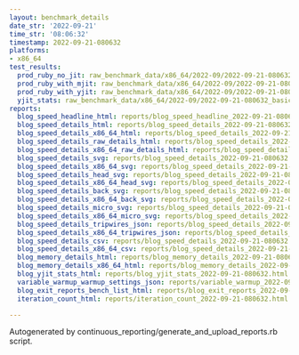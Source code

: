 ```yaml
---
layout: benchmark_details
date_str: '2022-09-21'
time_str: '08:06:32'
timestamp: 2022-09-21-080632
platforms:
- x86_64
test_results:
  prod_ruby_no_jit: raw_benchmark_data/x86_64/2022-09/2022-09-21-080632_basic_benchmark_prod_ruby_no_jit.json
  prod_ruby_with_mjit: raw_benchmark_data/x86_64/2022-09/2022-09-21-080632_basic_benchmark_prod_ruby_with_mjit.json
  prod_ruby_with_yjit: raw_benchmark_data/x86_64/2022-09/2022-09-21-080632_basic_benchmark_prod_ruby_with_yjit.json
  yjit_stats: raw_benchmark_data/x86_64/2022-09/2022-09-21-080632_basic_benchmark_yjit_stats.json
reports:
  blog_speed_headline_html: reports/blog_speed_headline_2022-09-21-080632.html
  blog_speed_details_html: reports/blog_speed_details_2022-09-21-080632.html
  blog_speed_details_x86_64_html: reports/blog_speed_details_2022-09-21-080632.x86_64.html
  blog_speed_details_raw_details_html: reports/blog_speed_details_2022-09-21-080632.raw_details.html
  blog_speed_details_x86_64_raw_details_html: reports/blog_speed_details_2022-09-21-080632.x86_64.raw_details.html
  blog_speed_details_svg: reports/blog_speed_details_2022-09-21-080632.svg
  blog_speed_details_x86_64_svg: reports/blog_speed_details_2022-09-21-080632.x86_64.svg
  blog_speed_details_head_svg: reports/blog_speed_details_2022-09-21-080632.head.svg
  blog_speed_details_x86_64_head_svg: reports/blog_speed_details_2022-09-21-080632.x86_64.head.svg
  blog_speed_details_back_svg: reports/blog_speed_details_2022-09-21-080632.back.svg
  blog_speed_details_x86_64_back_svg: reports/blog_speed_details_2022-09-21-080632.x86_64.back.svg
  blog_speed_details_micro_svg: reports/blog_speed_details_2022-09-21-080632.micro.svg
  blog_speed_details_x86_64_micro_svg: reports/blog_speed_details_2022-09-21-080632.x86_64.micro.svg
  blog_speed_details_tripwires_json: reports/blog_speed_details_2022-09-21-080632.tripwires.json
  blog_speed_details_x86_64_tripwires_json: reports/blog_speed_details_2022-09-21-080632.x86_64.tripwires.json
  blog_speed_details_csv: reports/blog_speed_details_2022-09-21-080632.csv
  blog_speed_details_x86_64_csv: reports/blog_speed_details_2022-09-21-080632.x86_64.csv
  blog_memory_details_html: reports/blog_memory_details_2022-09-21-080632.html
  blog_memory_details_x86_64_html: reports/blog_memory_details_2022-09-21-080632.x86_64.html
  blog_yjit_stats_html: reports/blog_yjit_stats_2022-09-21-080632.html
  variable_warmup_warmup_settings_json: reports/variable_warmup_2022-09-21-080632.warmup_settings.json
  blog_exit_reports_bench_list_html: reports/blog_exit_reports_2022-09-21-080632.bench_list.html
  iteration_count_html: reports/iteration_count_2022-09-21-080632.html

---
```

Autogenerated by continuous_reporting/generate_and_upload_reports.rb script.
